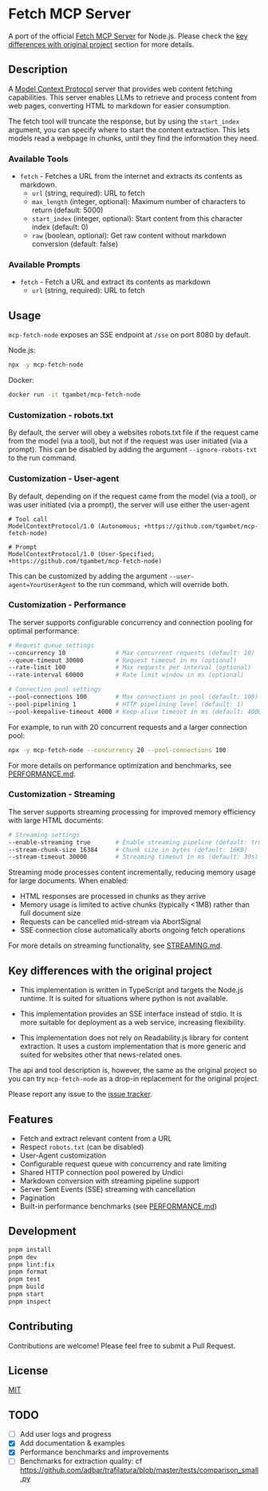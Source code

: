 # Fetch MCP Server

A port of the official [Fetch MCP Server](https://github.com/modelcontextprotocol/servers/tree/main/src/fetch) for Node.js. Please check the [key differences with original project](#key-differences-with-the-original-project) section for more details.

## Description

A [Model Context Protocol](https://modelcontextprotocol.io/) server that provides web content fetching capabilities. This server enables LLMs to retrieve and process content from web pages, converting HTML to markdown for easier consumption.

The fetch tool will truncate the response, but by using the `start_index` argument, you can specify where to start the content extraction. This lets models read a webpage in chunks, until they find the information they need.

### Available Tools

- `fetch` - Fetches a URL from the internet and extracts its contents as markdown.
  - `url` (string, required): URL to fetch
  - `max_length` (integer, optional): Maximum number of characters to return (default: 5000)
  - `start_index` (integer, optional): Start content from this character index (default: 0)
  - `raw` (boolean, optional): Get raw content without markdown conversion (default: false)

### Available Prompts

- `fetch` - Fetch a URL and extract its contents as markdown
  - `url` (string, required): URL to fetch

## Usage

`mcp-fetch-node` exposes an SSE endpoint at `/sse` on port 8080 by default.

Node.js:

```bash
npx -y mcp-fetch-node
```

Docker:

```bash
docker run -it tgambet/mcp-fetch-node
```

### Customization - robots.txt

By default, the server will obey a websites robots.txt file if the request came from the model (via a tool), but not if the request was user initiated (via a prompt). This can be disabled by adding the argument `--ignore-robots-txt` to the run command.

### Customization - User-agent

By default, depending on if the request came from the model (via a tool), or was user initiated (via a prompt), the server will use either the user-agent

```
# Tool call
ModelContextProtocol/1.0 (Autonomous; +https://github.com/tgambet/mcp-fetch-node)

# Prompt
ModelContextProtocol/1.0 (User-Specified; +https://github.com/tgambet/mcp-fetch-node)
```

This can be customized by adding the argument `--user-agent=YourUserAgent` to the run command, which will override both.

### Customization - Performance

The server supports configurable concurrency and connection pooling for optimal performance:

```bash
# Request queue settings
--concurrency 10              # Max concurrent requests (default: 10)
--queue-timeout 30000         # Request timeout in ms (optional)
--rate-limit 100              # Max requests per interval (optional)
--rate-interval 60000         # Rate limit window in ms (optional)

# Connection pool settings
--pool-connections 100        # Max connections in pool (default: 100)
--pool-pipelining 1           # HTTP pipelining level (default: 1)
--pool-keepalive-timeout 4000 # Keep-alive timeout in ms (default: 4000)
```

For example, to run with 20 concurrent requests and a larger connection pool:

```bash
npx -y mcp-fetch-node --concurrency 20 --pool-connections 100
```

For more details on performance optimization and benchmarks, see [PERFORMANCE.md](./PERFORMANCE.md).

### Customization - Streaming

The server supports streaming processing for improved memory efficiency with large HTML documents:

```bash
# Streaming settings
--enable-streaming true       # Enable streaming pipeline (default: true)
--stream-chunk-size 16384     # Chunk size in bytes (default: 16KB)
--stream-timeout 30000        # Streaming timeout in ms (default: 30s)
```

Streaming mode processes content incrementally, reducing memory usage for large documents. When enabled:

- HTML responses are processed in chunks as they arrive
- Memory usage is limited to active chunks (typically <1MB) rather than full document size
- Requests can be cancelled mid-stream via AbortSignal
- SSE connection close automatically aborts ongoing fetch operations

For more details on streaming functionality, see [STREAMING.md](./STREAMING.md).

## Key differences with the original project

- This implementation is written in TypeScript and targets the Node.js runtime.
  It is suited for situations where python is not available.

- This implementation provides an SSE interface instead of stdio.
  It is more suitable for deployment as a web service, increasing flexibility.

- This implementation does not rely on Readability.js library for content extraction.
  It uses a custom implementation that is more generic and suited for websites other that news-related ones.

The api and tool description is, however, the same as the original project so you can try `mcp-fetch-node` as a drop-in replacement for the original project.

Please report any issue to the [issue tracker](https://github.com/tgambet/mcp-fetch-node/issues).

## Features

- Fetch and extract relevant content from a URL
- Respect `robots.txt` (can be disabled)
- User-Agent customization
- Configurable request queue with concurrency and rate limiting
- Shared HTTP connection pool powered by Undici
- Markdown conversion with streaming pipeline support
- Server Sent Events (SSE) streaming with cancellation
- Pagination
- Built-in performance benchmarks (see [PERFORMANCE.md](./PERFORMANCE.md))

## Development

```bash
pnpm install
pnpm dev
pnpm lint:fix
pnpm format
pnpm test
pnpm build
pnpm start
pnpm inspect
```

## Contributing

Contributions are welcome! Please feel free to submit a Pull Request.

## License

[MIT](https://choosealicense.com/licenses/mit/)

## TODO

- [ ] Add user logs and progress
- [x] Add documentation & examples
- [x] Performance benchmarks and improvements
- [ ] Benchmarks for extraction quality: cf https://github.com/adbar/trafilatura/blob/master/tests/comparison_small.py
